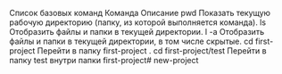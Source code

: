 Список базовых команд
Команда Описание
pwd
Показать текущую рабочую директорию
(папку, из которой выполняется
команда).
ls
Отобразить файлы и папки в текущей
директории.
l -a
Отобразить файлы и папки в текущей
директории, в том числе скрытые.
cd first-project Перейти в папку first-project .
cd first-project/test
Перейти в папку test внутри папки
first-project# new-project
